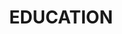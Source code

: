 ---
title : "EDUCATION"
service_list:
# service item loop
- name : "Postdoctoral Fellow"
  image : "images/icons/nyu.png"
  
# service item loop
- name : "Postdoctoral Fellow"
  image : "images/icons/UW.png"
  
# service item loop
- name : "Doctor of Philosophy"
  image : "images/icons/jhu.png"

# service item loop
- name : "Insight Data Science Fellow"
  image : "images/icons/insight.png"

# service item loop
- name : "AAAS Fellow"
  image : "images/icons/DoD.jpg"

# service item loop
- name : "Bachlors of Science"
  image : "images/icons/psu.png" 


# custom style
custom_class: "" 
custom_attributes: "" 
custom_css: ""
---